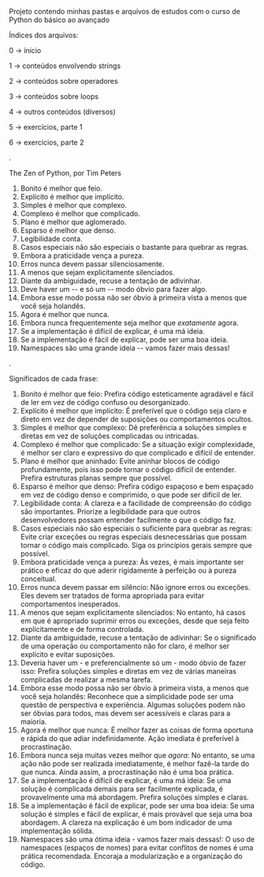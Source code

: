 Projeto contendo minhas pastas e arquivos de estudos com o curso de Python do básico ao avançado

Índices dos arquivos:

0 -> ínicio

1 -> conteúdos envolvendo strings

2 -> conteúdos sobre operadores

3 -> conteúdos sobre loops

4 -> outros conteúdos (diversos)

5 -> exercícios, parte 1

6 -> exercícios, parte 2

.

The Zen of Python, por Tim Peters

1. Bonito é melhor que feio.
2. Explícito é melhor que implícito.
3. Simples é melhor que complexo.
4. Complexo é melhor que complicado.
5. Plano é melhor que aglomerado.
6. Esparso é melhor que denso.
7. Legibilidade conta.
8. Casos especiais não são especiais o bastante para quebrar as regras.
9. Embora a praticidade vença a pureza.
10. Erros nunca devem passar silenciosamente.
11. A menos que sejam explicitamente silenciados.
12. Diante da ambiguidade, recuse a tentação de adivinhar.
13. Deve haver um -- e só um -- modo óbvio para fazer algo.
14. Embora esse modo possa não ser óbvio à primeira vista a menos que você seja
holandês.
15. Agora é melhor que nunca.
16. Embora nunca frequentemente seja melhor que *exatamente* agora.
17. Se a implementação é difícil de explicar, é uma má ideia.
18. Se a implementação é fácil de explicar, pode ser uma boa ideia.
19. Namespaces são uma grande ideia -- vamos fazer mais dessas!

.

Significados de cada frase:

1. Bonito é melhor que feio: Prefira código esteticamente agradável e fácil de
   ler em vez de código confuso ou desorganizado.
2. Explícito é melhor que implícito: É preferível que o código seja claro e
   direto em vez de depender de suposições ou comportamentos ocultos.
3. Simples é melhor que complexo: Dê preferência a soluções simples e diretas
   em vez de soluções complicadas ou intricadas.
4. Complexo é melhor que complicado: Se a situação exigir complexidade, é
   melhor ser claro e expressivo do que complicado e difícil de entender.
5. Plano é melhor que aninhado: Evite aninhar blocos de código
   profundamente, pois isso pode tornar o código difícil de entender. Prefira
   estruturas planas sempre que possível.
6. Esparso é melhor que denso: Prefira código espaçoso e bem espaçado em vez
   de código denso e comprimido, o que pode ser difícil de ler.
7. Legibilidade conta: A clareza e a facilidade de compreensão do código são
   importantes. Priorize a legibilidade para que outros desenvolvedores possam
   entender facilmente o que o código faz.
8. Casos especiais não são especiais o suficiente para quebrar as regras: Evite
   criar exceções ou regras especiais desnecessárias que possam tornar o código
   mais complicado. Siga os princípios gerais sempre que possível.
9. Embora praticidade vença a pureza: Às vezes, é mais importante ser prático e
   eficaz do que aderir rigidamente à perfeição ou à pureza conceitual.
10. Erros nunca devem passar em silêncio: Não ignore erros ou exceções. Eles
    devem ser tratados de forma apropriada para evitar comportamentos
    inesperados.
11. A menos que sejam explicitamente silenciados: No entanto, há casos em que
    é apropriado suprimir erros ou exceções, desde que seja feito explicitamente
    e de forma controlada.
12. Diante da ambiguidade, recuse a tentação de adivinhar: Se o significado de
    uma operação ou comportamento não for claro, é melhor ser explícito e evitar
    suposições.
13. Deveria haver um - e preferencialmente só um - modo óbvio de fazer isso:
    Prefira soluções simples e diretas em vez de várias maneiras complicadas de
    realizar a mesma tarefa.
14. Embora esse modo possa não ser óbvio à primeira vista, a menos que você
    seja holandês: Reconhece que a simplicidade pode ser uma questão de
    perspectiva e experiência. Algumas soluções podem não ser óbvias para todos,
    mas devem ser acessíveis e claras para a maioria.
15. Agora é melhor que nunca: É melhor fazer as coisas de forma oportuna e
    rápida do que adiar indefinidamente. Ação imediata é preferível à
    procrastinação.
16. Embora nunca seja muitas vezes melhor que *agora*: No entanto, se uma ação
    não pode ser realizada imediatamente, é melhor fazê-la tarde do que nunca.
    Ainda assim, a procrastinação não é uma boa prática.
17. Se a implementação é difícil de explicar, é uma má ideia: Se uma solução é
    complicada demais para ser facilmente explicada, é provavelmente uma má
    abordagem. Prefira soluções simples e claras.
18. Se a implementação é fácil de explicar, pode ser uma boa ideia: Se uma
    solução é simples e fácil de explicar, é mais provável que seja uma boa
    abordagem. A clareza na explicação é um bom indicador de uma implementação
    sólida.
19. Namespaces são uma ótima ideia - vamos fazer mais dessas!: O uso de
    namespaces (espaços de nomes) para evitar conflitos de nomes é uma prática
    recomendada. Encoraja a modularização e a organização do código.
